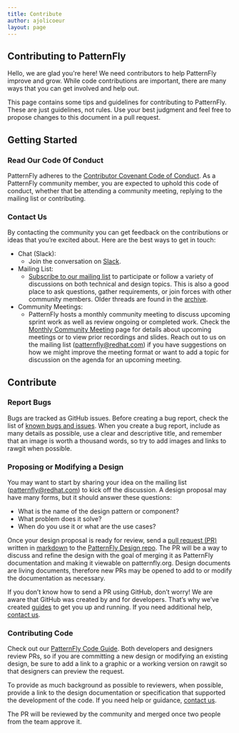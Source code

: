 ```yaml
---
title: Contribute
author: ajolicoeur
layout: page
---
```

## Contributing to PatternFly

Hello, we are glad you're here! We need contributors to help PatternFly improve and grow. While code contributions are important, there are many ways that you can get involved and help out.

This page contains some tips and guidelines for contributing to PatternFly. These are just guidelines, not rules. Use your best judgment and feel free to propose changes to this document in a pull request.

## Getting Started

### Read Our Code Of Conduct
PatternFly adheres to the [Contributor Covenant Code of Conduct][1]. As a PatternFly community member, you are expected to uphold this code of conduct, whether that be attending a community meeting, replying to the mailing list or contributing.

### Contact Us
By contacting the community you can get feedback on the contributions or ideas that you’re excited about. Here are the best ways to get in touch:
- Chat (Slack):
  - Join the conversation on [Slack][2].
- Mailing List:
  - [Subscribe to our mailing list][4] to participate or follow a variety of discussions on both technical and design topics. This is also a good place to ask questions, gather requirements, or join forces with other community members. Older threads are found in the [archive][5].
- Community Meetings:
  - PatternFly hosts a monthly community meeting to discuss upcoming sprint work as well as review ongoing or completed work. Check the [Monthly Community Meeting][6] page for details about upcoming meetings or to view prior recordings and slides. Reach out to us on the mailing list ([patternfly@redhat.com][4]) if you have suggestions on how we might improve the meeting format or want to add a topic for discussion on the agenda for an upcoming meeting.

## Contribute

### Report Bugs
Bugs are tracked as GitHub issues. Before creating a bug report, check the list of [known bugs and issues][7]. When you create a bug report, include as many details as possible, use a clear and descriptive title, and remember that an image is worth a thousand words, so try to add images and links to rawgit when possible.

### Proposing or Modifying a Design  
You may want to start by sharing your idea on the mailing list ([patternfly@redhat.com][4]) to kick off the discussion. A design proposal may have many forms, but it should answer these questions:
- What is the name of the design pattern or component?
- What problem does it solve?
- When do you use it or what are the use cases?

Once your design proposal is ready for review, send a [pull request (PR)][10] written in [markdown][11] to the [PatternFly Design repo][12]. The PR will be a way to discuss and refine the design with the goal of merging it as PatternFly documentation and making it viewable on patternfly.org. Design documents are living documents, therefore new PRs may be opened to add to or modify the documentation as necessary.

If you don’t know how to send a PR using GitHub, don’t worry! We are aware that GitHub was created by and for developers. That’s why we’ve created [guides][13] to get you up and running. If you need additional help, [contact us][4].

### Contributing Code
Check out our [PatternFly Code Guide][14]. Both developers and designers review PRs, so if you are committing a new design or modifying an existing design, be sure to add a link to a graphic or a working version on rawgit so that designers can preview the request.

To provide as much background as possible to reviewers, when possible, provide a link to the design documentation or specification that supported the development of the code. If you need help or guidance, [contact us][4].

The PR will be reviewed by the community and merged once two people from the team approve it.

 [1]: http://contributor-covenant.org/
 [2]: https://patternfly.slack.com
 [4]: https://www.redhat.com/mailman/listinfo/patternfly
 [5]: https://www.redhat.com/archives/patternfly/
 [6]: https://www.patternfly.org/community/monthly-community-meeting/
 [7]:https://github.com/patternfly/patternfly/issues
 [8]: https://github.com/patternfly/patternfly/labels/bug
 [10]: https://help.github.com/articles/using-pull-requests/
 [11]:https://guides.github.com/features/mastering-markdown/
 [12]: https://github.com/patternfly/patternfly-design
 [13]: https://github.com/patternfly/patternfly
 [14]: http://codeguide.patternfly.org/
